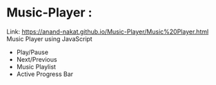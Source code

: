 # Music-Player : 
Link: https://anand-nakat.github.io/Music-Player/Music%20Player.html
Music Player using JavaScript <br>
<ul>
    <li> Play/Pause </li>
    <li> Next/Previous </li>
    <li> Music Playlist </li>
    <li> Active Progress Bar </li>
</ul>

